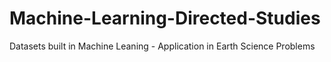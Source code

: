 # Machine-Learning-Directed-Studies
Datasets built in Machine Leaning - Application in Earth Science Problems
